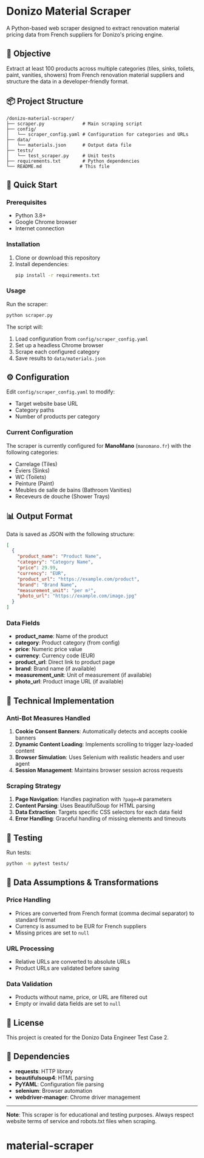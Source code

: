 # Donizo Material Scraper

A Python-based web scraper designed to extract renovation material pricing data from French suppliers for Donizo's pricing engine.

## 🎯 Objective

Extract at least 100 products across multiple categories (tiles, sinks, toilets, paint, vanities, showers) from French renovation material suppliers and structure the data in a developer-friendly format.

## 📦 Project Structure

```
/donizo-material-scraper/
├── scraper.py              # Main scraping script
├── config/
│   └── scraper_config.yaml # Configuration for categories and URLs
├── data/
│   └── materials.json      # Output data file
├── tests/
│   └── test_scraper.py     # Unit tests
├── requirements.txt        # Python dependencies
└── README.md              # This file
```

## 🚀 Quick Start

### Prerequisites

- Python 3.8+
- Google Chrome browser
- Internet connection

### Installation

1. Clone or download this repository
2. Install dependencies:
   ```bash
   pip install -r requirements.txt
   ```

### Usage

Run the scraper:
```bash
python scraper.py
```

The script will:
1. Load configuration from `config/scraper_config.yaml`
2. Set up a headless Chrome browser
3. Scrape each configured category
4. Save results to `data/materials.json`

## ⚙️ Configuration

Edit `config/scraper_config.yaml` to modify:
- Target website base URL
- Category paths
- Number of products per category

### Current Configuration

The scraper is currently configured for **ManoMano** (`manomano.fr`) with the following categories:
- Carrelage (Tiles)
- Éviers (Sinks) 
- WC (Toilets)
- Peinture (Paint)
- Meubles de salle de bains (Bathroom Vanities)
- Receveurs de douche (Shower Trays)

## 📊 Output Format

Data is saved as JSON with the following structure:

```json
[
  {
    "product_name": "Product Name",
    "category": "Category Name",
    "price": 29.99,
    "currency": "EUR",
    "product_url": "https://example.com/product",
    "brand": "Brand Name",
    "measurement_unit": "per m²",
    "photo_url": "https://example.com/image.jpg"
  }
]
```

### Data Fields

- **product_name**: Name of the product
- **category**: Product category (from config)
- **price**: Numeric price value
- **currency**: Currency code (EUR)
- **product_url**: Direct link to product page
- **brand**: Brand name (if available)
- **measurement_unit**: Unit of measurement (if available)
- **photo_url**: Product image URL (if available)

## 🔧 Technical Implementation

### Anti-Bot Measures Handled

1. **Cookie Consent Banners**: Automatically detects and accepts cookie banners
2. **Dynamic Content Loading**: Implements scrolling to trigger lazy-loaded content
3. **Browser Simulation**: Uses Selenium with realistic headers and user agent
4. **Session Management**: Maintains browser session across requests

### Scraping Strategy

1. **Page Navigation**: Handles pagination with `?page=N` parameters
2. **Content Parsing**: Uses BeautifulSoup for HTML parsing
3. **Data Extraction**: Targets specific CSS selectors for each data field
4. **Error Handling**: Graceful handling of missing elements and timeouts


## 🧪 Testing

Run tests:
```bash
python -m pytest tests/
```

## 📝 Data Assumptions & Transformations

### Price Handling
- Prices are converted from French format (comma decimal separator) to standard format
- Currency is assumed to be EUR for French suppliers
- Missing prices are set to `null`

### URL Processing
- Relative URLs are converted to absolute URLs
- Product URLs are validated before saving

### Data Validation
- Products without name, price, or URL are filtered out
- Empty or invalid data fields are set to `null`

## 📄 License

This project is created for the Donizo Data Engineer Test Case 2.

## 🔗 Dependencies

- **requests**: HTTP library
- **beautifulsoup4**: HTML parsing
- **PyYAML**: Configuration file parsing
- **selenium**: Browser automation
- **webdriver-manager**: Chrome driver management

---

**Note**: This scraper is for educational and testing purposes. Always respect website terms of service and robots.txt files when scraping.
# material-scraper
